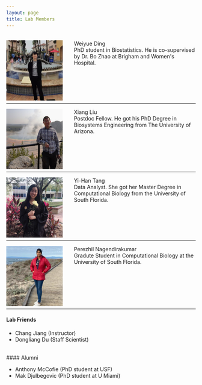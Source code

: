 ```yaml
---
layout: page
title: Lab Members
---
```



<br>
<img style="float:left;margin: 0 30px 0 0;width:150px;height:160px;"
src="/assets/themes/twitter/bootstrap/img/weiyueding.jpg">
Weiyue Ding <br>
PhD student in Biostatistics. He is co-supervised by Dr. Bo Zhao at
Brigham and Women's Hospital. <br><br><br><br><br><br>

---

<img style="float:left;margin: 0 30px 0 0;width:150px;height:160px;"
src="/assets/themes/twitter/bootstrap/img/xiangliu.jpg"> 
Xiang Liu<br>
Postdoc Fellow. He got his PhD Degree in Biosystems Engineering from The University of
Arizona.<br><br><br><br><br><br>

---

<img style="float:left;margin: 0 30px 0 0;width:150px;height:160px;"
src="/assets/themes/twitter/bootstrap/img/yihantang.jpg"> 
Yi-Han Tang <br>
Data Analyst. She got her Master Degree in Computational Biology from the
University of South Florida. <br><br><br><br><br><br>

---

<img style="float:left;margin: 0 30px 0 0;width:150px;height:160px;"
src="/assets/themes/twitter/bootstrap/img/perezhilnagendirakumar.jpg"> 
Perezhil Nagendirakumar<br>
Gradute Student in Computational Biology at the University of South Florida. <br><br><br><br><br><br><br>

---

#### Lab Friends

- Chang Jiang (Instructor)
- Dongliang Du (Staff Scientist)


<br>
#### Alumni

- Anthony McCofie (PhD student at USF)
- Mak Djulbegovic (PhD student at U Miami)
